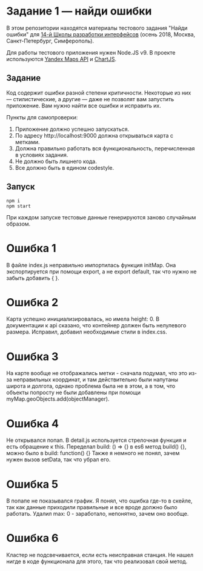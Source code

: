 # Задание 1 — найди ошибки

В этом репозитории находятся материалы тестового задания "Найди ошибки" для [14-й Школы разработки интерфейсов](https://academy.yandex.ru/events/frontend/shri_msk-2018-2) (осень 2018, Москва, Санкт-Петербург, Симферополь).

Для работы тестового приложения нужен Node.JS v9. В проекте используются [Yandex Maps API](https://tech.yandex.ru/maps/doc/jsapi/2.1/quick-start/index-docpage/) и [ChartJS](http://www.chartjs.org).

## Задание

Код содержит ошибки разной степени критичности. Некоторые из них — стилистические, а другие — даже не позволят вам запустить приложение. Вам нужно найти все ошибки и исправить их.

Пункты для самопроверки:

1. Приложение должно успешно запускаться.
1. По адресу http://localhost:9000 должна открываться карта с метками.
1. Должна правильно работать вся функциональность, перечисленная в условиях задания.
1. Не должно быть лишнего кода.
1. Все должно быть в едином codestyle.

## Запуск

```
npm i
npm start
```

При каждом запуске тестовые данные генерируются заново случайным образом.

# Ошибка 1
В файле index.js неправильно импортилась функция initMap. Она экспортируется при помощи export, а не export default, так что нужно не забыть добавить { }.

# Ошибка 2
Карта успешно инициализировалась, но имела height: 0. В документации к api сказано, что контейнер должен быть нелулевого размера. Исправил, добавил необходимые стили в index.css.

# Ошибка 3
На карте вообще не отображались метки - сначала подумал, что это из-за неправильных координат, и там действительно были напутаны широта и долгота, однако проблема была не в этом, а в том, что объекты попросту не были добавлены при помощи myMap.geoObjects.add(objectManager).

# Ошибка 4
Не открывался попап. В detail.js используется стрелочная функция и есть обращение к this. Переделал build: () => {} в es6 метод build() {}, можно было в build: function() {}
Также я немного не понял, зачем нужен вызов setData, так что убрал его.

# Ошибка 5
В попапе не показывался график. Я понял, что ошибка где-то в скейле, так как данные приходили правильные и все вроде должно было работать. Удалил max: 0 - заработало, непонятно, зачем оно вообще.

# Ошибка 6
Кластер не подсвечивается, если есть неисправная станция. Не нашел нигде в коде функционала для этого, так что реализовал свой метод.

